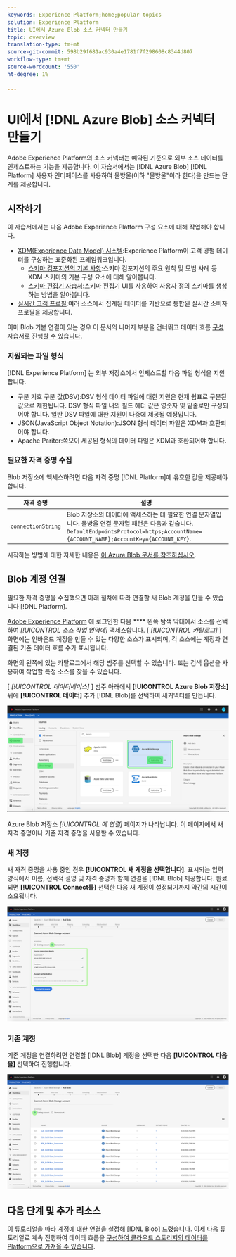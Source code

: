 ```yaml
---
keywords: Experience Platform;home;popular topics
solution: Experience Platform
title: UI에서 Azure Blob 소스 커넥터 만들기
topic: overview
translation-type: tm+mt
source-git-commit: 598b29f681ac930a4e1781f7f298608c8344d807
workflow-type: tm+mt
source-wordcount: '550'
ht-degree: 1%

---
```



# UI에서 [!DNL Azure Blob] 소스 커넥터 만들기

Adobe Experience Platform의 소스 커넥터는 예약된 기준으로 외부 소스 데이터를 인제스트하는 기능을 제공합니다. 이 자습서에서는 [!DNL Azure Blob] [!DNL Platform] 사용자 인터페이스를 사용하여 물방울(이하 &quot;물방울&quot;이라 한다)을 만드는 단계를 제공합니다.

## 시작하기

이 자습서에서는 다음 Adobe Experience Platform 구성 요소에 대해 작업해야 합니다.

- [XDM(Experience Data Model) 시스템](../../../../../xdm/home.md):Experience Platform이 고객 경험 데이터를 구성하는 표준화된 프레임워크입니다.
   - [스키마 컴포지션의 기본 사항](../../../../../xdm/schema/composition.md):스키마 컴포지션의 주요 원칙 및 모범 사례 등 XDM 스키마의 기본 구성 요소에 대해 알아봅니다.
   - [스키마 편집기 자습서](../../../../../xdm/tutorials/create-schema-ui.md):스키마 편집기 UI를 사용하여 사용자 정의 스키마를 생성하는 방법을 알아봅니다.
- [실시간 고객 프로필](../../../../../profile/home.md):여러 소스에서 집계된 데이터를 기반으로 통합된 실시간 소비자 프로필을 제공합니다.

이미 Blob 기본 연결이 있는 경우 이 문서의 나머지 부분을 건너뛰고 데이터 흐름 [구성 자습서로 진행할 수 있습니다](../../dataflow/batch/cloud-storage.md).

### 지원되는 파일 형식

[!DNL Experience Platform] 는 외부 저장소에서 인제스트할 다음 파일 형식을 지원합니다.

- 구분 기호 구분 값(DSV):DSV 형식 데이터 파일에 대한 지원은 현재 쉼표로 구분된 값으로 제한됩니다. DSV 형식 파일 내의 필드 헤더 값은 영숫자 및 밑줄로만 구성되어야 합니다. 일반 DSV 파일에 대한 지원이 나중에 제공될 예정입니다.
- JSON(JavaScript Object Notation):JSON 형식 데이터 파일은 XDM과 호환되어야 합니다.
- Apache Pariter:쪽모이 세공된 형식의 데이터 파일은 XDM과 호환되어야 합니다.

### 필요한 자격 증명 수집

Blob 저장소에 액세스하려면 다음 자격 증명 [!DNL Platform]에 유효한 값을 제공해야 합니다.

| 자격 증명 | 설명 |
| ---------- | ----------- |
| `connectionString` | Blob 저장소의 데이터에 액세스하는 데 필요한 연결 문자열입니다. 물방울 연결 문자열 패턴은 다음과 같습니다. `DefaultEndpointsProtocol=https;AccountName={ACCOUNT_NAME};AccountKey={ACCOUNT_KEY}`. |

시작하는 방법에 대한 자세한 내용은 [이 Azure Blob 문서를 참조하십시오](https://docs.microsoft.com/en-us/azure/storage/common/storage-configure-connection-string).

## Blob 계정 연결

필요한 자격 증명을 수집했으면 아래 절차에 따라 연결할 새 Blob 계정을 만들 수 있습니다 [!DNL Platform].

[Adobe Experience Platform](https://platform.adobe.com) 에 로그인한 다음 **** 왼쪽 탐색 막대에서 소스를 선택하여 *[!UICONTROL 소스 작업 영역에]* 액세스합니다. [ *[!UICONTROL 카탈로그]* ] 화면에는 인바운드 계정을 만들 수 있는 다양한 소스가 표시되며, 각 소스에는 계정과 연결된 기존 데이터 흐름 수가 표시됩니다.

화면의 왼쪽에 있는 카탈로그에서 해당 범주를 선택할 수 있습니다. 또는 검색 옵션을 사용하여 작업할 특정 소스를 찾을 수 있습니다.

[ *[!UICONTROL 데이터베이스]* ] 범주 아래에서 **[!UICONTROL Azure Blob 저장소]** 뒤에 **[!UICONTROL 데이터]** 추가 [!DNL Blob]를 선택하여 새커넥터를 만듭니다.

![카탈로그](../../../../images/tutorials/create/blob/catalog.png)

Azure Blob 저장소 *[!UICONTROL 에 연결]* 페이지가 나타납니다. 이 페이지에서 새 자격 증명이나 기존 자격 증명을 사용할 수 있습니다.

### 새 계정

새 자격 증명을 사용 중인 경우 **[!UICONTROL 새 계정을 선택합니다]**. 표시되는 입력 양식에서 이름, 선택적 설명 및 자격 증명과 함께 연결을 [!DNL Blob] 제공합니다. 완료되면 **[!UICONTROL Connect를]** 선택한 다음 새 계정이 설정되기까지 약간의 시간이 소요됩니다.

![connect](../../../../images/tutorials/create/blob/new.png)

### 기존 계정

기존 계정을 연결하려면 연결할 [!DNL Blob] 계정을 선택한 다음 **[!UICONTROL 다음을]** 선택하여 진행합니다.

![기존](../../../../images/tutorials/create/blob/existing.png)

## 다음 단계 및 추가 리소스

이 튜토리얼을 따라 계정에 대한 연결을 설정해 [!DNL Blob] 드렸습니다. 이제 다음 튜토리얼로 계속 진행하여 데이터 흐름을 [구성하여 클라우드 스토리지의 데이터를 Platform으로 가져올 수 있습니다](../../dataflow/batch/cloud-storage.md).